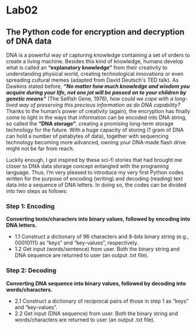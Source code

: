 # Lab02
## The Python code for encryption and decryption of DNA data

DNA is a powerful way of capturing knowledge containing a set of orders to create a living machine. Besides this kind of knowledge, humans develop what is called an **“explanatory knowledge”** from their creativity to understanding physical world, creating technological innovations or even spreading cultural memes (adapted from David Deutsch's TED talk). As Dawkins stated before, ***“No matter how much knowledge and wisdom you acquire during your life, not one jot will be passed on to your children by genetic means”*** (The Selfish Gene, 1976), *how could we cope with a long-lived way of preserving this precious information as do DNA capability?* Thanks to the human’s power of creativity (again), the encryption has finally come to light in the ways that information can be encoded into DNA string, so called the **“DNA storage”**, creating a promising long-term storage technology for the future. With a huge capacity of storing (1 gram of DNA can hold a number of petabytes of data), together with sequencing technology becoming more advanced, owning your DNA-made flash drive might not be far from reach. 

Luckily enough, I got inspired by these sci-fi stories that had brought me closer to DNA data storage concept entangled with the programing language. Thus, I’m very pleased to introduce my very first Python codes written for the purpose of encoding (writing) and decoding (reading) text data into a sequence of DNA letters. In doing so, the codes can be divided into two steps as follows:

### Step 1: Encoding
**Converting texts/characters into binary values, followed by encoding into DNA letters.**
- 1.1 Construct a dictionary of 96 characters and 8-bits binary string (e.g., 00010111) as “keys” and “key-values”, respectively.
- 1.2 Get input (words/sentence) from user. Both the binary string and DNA sequence are returned to user (an output .txt file).

### Step 2: Decoding 
**Converting DNA sequence into binary values, followed by decoding into words/characters.**
- 2.1 Construct a dictionary of reciprocal pairs of those in step 1 as “keys” and “key-values”.
- 2.2 Get input (DNA sequence) from user. Both the binary string and words/characters are returned to user (an output .txt file).
